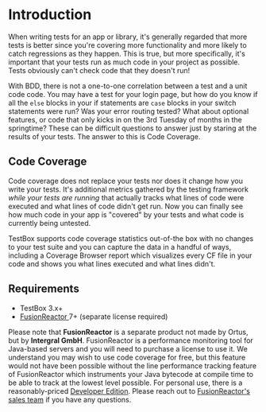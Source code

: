 # Introduction

When writing tests for an app or library, it's generally regarded that more tests is better since you're covering more functionality and more likely to catch regressions as they happen.  This is true, but more specifically, it's important that your tests run as much code in your project as possible.  Tests obviously can't check code that they doesn't run!  

With BDD, there is not a one-to-one correlation between a test and a unit code code.  You may have a test for your login page, but how do you know if all the `else` blocks in your if statements are `case` blocks in your switch statements were run?  Was your error routing tested?  What about optional features, or code that only kicks in on the 3rd Tuesday of months in the springtime?  These can be difficult questions to answer just by staring at the results of your tests.  The answer to this is Code Coverage.

## Code Coverage

Code coverage does not replace your tests nor does it change how you write your tests.  It's additional metrics gathered by the testing framework _while your tests are running_ that actually tracks what lines of code were executed and what lines of code didn't get run.  Now you can finally see how much code in your app is "covered" by your tests and what code is currently being untested.  

TestBox supports code coverage statistics out-of-the box with no changes to your test suite and you can capture the data in a handful of ways, including a Coverage Browser report which visualizes every CF file in your code and shows you what lines executed and what lines didn't.

## Requirements

* TestBox 3.x+
* [FusionReactor ](https://www.fusion-reactor.com/)7+ \(separate license required\)

Please note that **FusionReactor** is a separate product not made by Ortus, but by **Intergral GmbH**.  FusionReactor is a performance monitoring tool for Java-based servers and you will need to purchase a license to use it.  We understand you may wish to use code coverage for free, but this feature would not have been possible without the line performance tracking feature of FusionReactor which instruments your Java bytecode at compile time to be able to track at the lowest level possible.  For personal use, there is a reasonably-priced [Developer Edition](https://www.fusion-reactor.com/fusionreactor-developer-version/).  Please reach out to [FusionReactor's sales team](https://www.fusion-reactor.com/contact-us/) if you have any questions.

